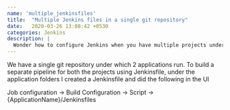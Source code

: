```yaml
---
name: 'multiple_jenkinsfiles'
title:  "Multiple Jenkins files in a single git repository"
date:   2020-03-26 13:08:42 +0530
categories: Jenkins
description: |
  Wonder how to configure Jenkins when you have multiple projects under one repo? Checkout what I did.
---
```


We have a single git repository under which 2 applications run. To build a 
separate pipeline for both the projects using Jenkinsfile, under the
application folders I created a Jenkinsfile and did the following in the UI

Job configuration -> Build Configuration -> Script -> {ApplicationName}/Jenkinsfiles